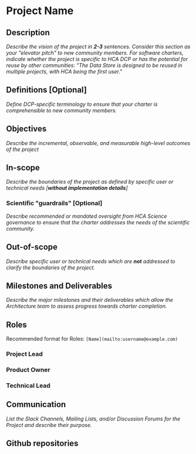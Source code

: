 
# Project Name


## Description

_Describe the vision of the project in **2-3** sentences. Consider this section as your "elevator pitch" to new community members. For software charters, indicate whether the project is specific to HCA DCP or has the potential for reuse by other communities: "The Data Store is designed to be reused in multiple projects, with HCA being the first user."_


## Definitions [Optional]

_Define DCP-specific terminology to ensure that your charter is comprehensible to new community members._

## Objectives

_Describe the incremental, observable, and measurable high-level outcomes of the project_

## In-scope

_Describe the boundaries of the project as defined by specific user or technical needs [**without implementation details**]_

### Scientific "guardrails" [Optional]

_Describe recommended or mandated oversight from HCA Science governance to ensure that the charter addresses the needs of the scientific community._

## Out-of-scope

_Describe specific user or technical needs which are **not** addressed to clarify the boundaries of the project._

## Milestones and Deliverables

_Describe the major milestones and their deliverables which allow the Architecture team to assess progress towards charter completion._

## Roles

Recommended format for Roles: `[Name](mailto:username@example.com)`

### Project Lead

### Product Owner

### Technical Lead


## Communication

_List the Slack Channels, Mailing Lists, and/or Discussion Forums for the Project and describe their purpose._

## Github repositories

